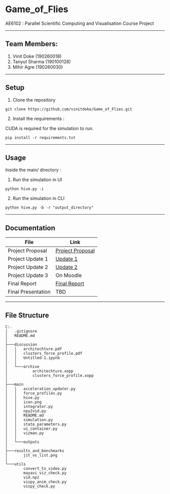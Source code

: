 # Game_of_Flies
AE6102 : Parallel Scientific Computing and Visualisation
Course Project

----
## Team Members: 
1. Vinit Doke (190260018)
2. Tanyut Sharma (190100128)
3. Mihir Agre (190260030)
---
## Setup
1. Clone the repository
```
git clone https://github.com/vinitdoke/Game_of_Flies.git
```
2. Install the requirements :


CUDA is required for the simulation to run.
```
pip install -r requirements.txt
```
---
## Usage
Inside the main/ directory :
1. Run the simulation in UI
```
python hive.py -i
```
2. Run the simulation in CLI
```
python hive.py -b -r "output_directory"
```
---
## Documentation

| File | Link |
| --- | --- |
| Project Proposal | [Project Proposal](https://github.com/vinitdoke/Game_of_Flies/blob/cuda_3D/Documentation/AE6102_ProjectProposal_Team_Beekeepers.pdf)|
| Project Update 1 | [Update 1](https://github.com/vinitdoke/Game_of_Flies/blob/cuda_3D/Documentation/Project_Update_1.pdf) |
| Project Update 2 | [Update 2](https://github.com/vinitdoke/Game_of_Flies/blob/cuda_3D/Documentation/Project_Update_2.pdf) |
| Project Update 3 | On Moodle |
| Final Report     | [Final Report](https://github.com/vinitdoke/Game_of_Flies/blob/cuda_3D/Documentation/ae6102_project_report.pdf) |
| Final Presentation | TBD|

---
## File Structure
```
C:.
│   .gitignore
│   README.md
│
├───discussion
│   │   architechture.pdf
│   │   clusters_force_profile.pdf
│   │   Untitled-1.ipynb
│   │   
│   └───archive
│           architechture.xopp
│           clusters_force_profile.xopp
│
├───main
│   │   acceleration_updater.py
│   │   force_profiles.py
│   │   hive.py
│   │   icon.png
│   │   integrator.py
│   │   npy2vid.py
│   │   README.md
│   │   simulation.py
│   │   state_parameters.py
│   │   ui_container.py
│   │   vizman.py
│   │   
│   └───outputs
│           
├───results_and_benchmarks
│       jit_vs_list.png
│       
└───utils
        convert_to_video.py
        mayavi_viz_check.py
        vid.npz
        vispy_anim_check.py
        vispy_check.py
```